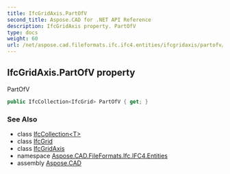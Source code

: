 ```yaml
---
title: IfcGridAxis.PartOfV
second_title: Aspose.CAD for .NET API Reference
description: IfcGridAxis property. PartOfV
type: docs
weight: 60
url: /net/aspose.cad.fileformats.ifc.ifc4.entities/ifcgridaxis/partofv/
---
```

## IfcGridAxis.PartOfV property

PartOfV

```csharp
public IfcCollection<IfcGrid> PartOfV { get; }
```

### See Also

* class [IfcCollection&lt;T&gt;](../../../aspose.cad.fileformats.ifc/ifccollection-1/)
* class [IfcGrid](../../ifcgrid/)
* class [IfcGridAxis](../)
* namespace [Aspose.CAD.FileFormats.Ifc.IFC4.Entities](../../ifcgridaxis/)
* assembly [Aspose.CAD](../../../)


